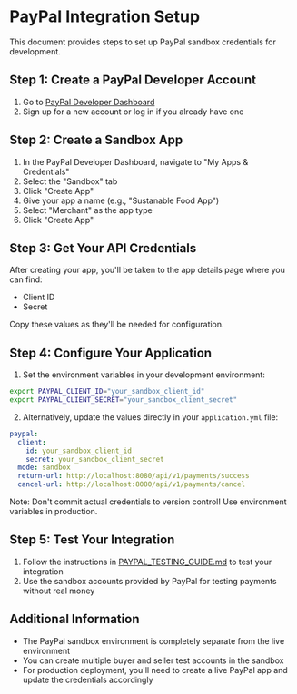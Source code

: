 # PayPal Integration Setup

This document provides steps to set up PayPal sandbox credentials for development.

## Step 1: Create a PayPal Developer Account

1. Go to [PayPal Developer Dashboard](https://developer.paypal.com)
2. Sign up for a new account or log in if you already have one

## Step 2: Create a Sandbox App

1. In the PayPal Developer Dashboard, navigate to "My Apps & Credentials"
2. Select the "Sandbox" tab
3. Click "Create App"
4. Give your app a name (e.g., "Sustanable Food App")
5. Select "Merchant" as the app type
6. Click "Create App"

## Step 3: Get Your API Credentials

After creating your app, you'll be taken to the app details page where you can find:

- Client ID
- Secret

Copy these values as they'll be needed for configuration.

## Step 4: Configure Your Application

1. Set the environment variables in your development environment:

```bash
export PAYPAL_CLIENT_ID="your_sandbox_client_id"
export PAYPAL_CLIENT_SECRET="your_sandbox_client_secret"
```

2. Alternatively, update the values directly in your `application.yml` file:

```yaml
paypal:
  client:
    id: your_sandbox_client_id
    secret: your_sandbox_client_secret
  mode: sandbox
  return-url: http://localhost:8080/api/v1/payments/success
  cancel-url: http://localhost:8080/api/v1/payments/cancel
```

Note: Don't commit actual credentials to version control! Use environment variables in production.

## Step 5: Test Your Integration

1. Follow the instructions in [PAYPAL_TESTING_GUIDE.md](PAYPAL_TESTING_GUIDE.md) to test your integration
2. Use the sandbox accounts provided by PayPal for testing payments without real money

## Additional Information

- The PayPal sandbox environment is completely separate from the live environment
- You can create multiple buyer and seller test accounts in the sandbox
- For production deployment, you'll need to create a live PayPal app and update the credentials accordingly
